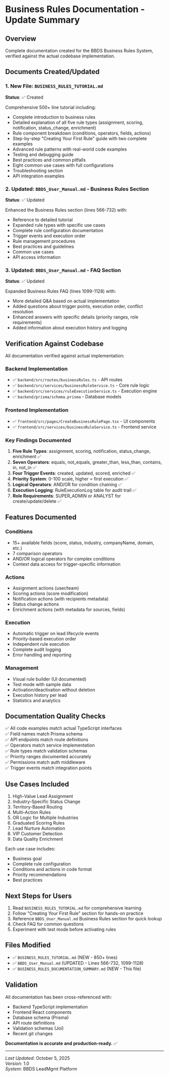 # Business Rules Documentation - Update Summary

## Overview
Complete documentation created for the BBDS Business Rules System, verified against the actual codebase implementation.

## Documents Created/Updated

### 1. New File: `BUSINESS_RULES_TUTORIAL.md`
**Status**: ✅ Created

Comprehensive 500+ line tutorial including:
- Complete introduction to business rules
- Detailed explanation of all five rule types (assignment, scoring, notification, status_change, enrichment)
- Rule component breakdown (conditions, operators, fields, actions)
- Step-by-step "Creating Your First Rule" guide with two complete examples
- Advanced rule patterns with real-world code examples
- Testing and debugging guide
- Best practices and common pitfalls
- Eight common use cases with full configurations
- Troubleshooting section
- API integration examples

### 2. Updated: `BBDS_User_Manual.md` - Business Rules Section
**Status**: ✅ Updated

Enhanced the Business Rules section (lines 566-732) with:
- Reference to detailed tutorial
- Expanded rule types with specific use cases
- Complete rule configuration documentation
- Trigger events and execution order
- Rule management procedures
- Best practices and guidelines
- Common use cases
- API access information

### 3. Updated: `BBDS_User_Manual.md` - FAQ Section
**Status**: ✅ Updated

Expanded Business Rules FAQ (lines 1099-1128) with:
- More detailed Q&A based on actual implementation
- Added questions about trigger points, execution order, conflict resolution
- Enhanced answers with specific details (priority ranges, role requirements)
- Added information about execution history and logging

## Verification Against Codebase

All documentation verified against actual implementation:

### Backend Implementation
- ✅ `backend/src/routes/businessRules.ts` - API routes
- ✅ `backend/src/services/businessRuleService.ts` - Core rule logic
- ✅ `backend/src/services/ruleExecutionService.ts` - Execution engine
- ✅ `backend/prisma/schema.prisma` - Database models

### Frontend Implementation  
- ✅ `frontend/src/pages/CreateBusinessRulePage.tsx` - UI components
- ✅ `frontend/src/services/businessRuleService.ts` - Frontend service

### Key Findings Documented
1. **Five Rule Types**: assignment, scoring, notification, status_change, enrichment ✅
2. **Seven Operators**: equals, not_equals, greater_than, less_than, contains, in, not_in ✅
3. **Four Trigger Events**: created, updated, scored, enriched ✅
4. **Priority System**: 0-100 scale, higher = first execution ✅
5. **Logical Operators**: AND/OR for condition chaining ✅
6. **Execution Logging**: RuleExecutionLog table for audit trail ✅
7. **Role Requirements**: SUPER_ADMIN or ANALYST for create/update/delete ✅

## Features Documented

### Conditions
- 15+ available fields (score, status, industry, companyName, domain, etc.)
- 7 comparison operators
- AND/OR logical operators for complex conditions
- Context data access for trigger-specific information

### Actions
- Assignment actions (user/team)
- Scoring actions (score modification)
- Notification actions (with recipients metadata)
- Status change actions
- Enrichment actions (with metadata for sources, fields)

### Execution
- Automatic trigger on lead lifecycle events
- Priority-based execution order
- Independent rule execution
- Complete audit logging
- Error handling and reporting

### Management
- Visual rule builder (UI documented)
- Test mode with sample data
- Activation/deactivation without deletion
- Execution history per lead
- Statistics and analytics

## Documentation Quality Checks

✅ All code examples match actual TypeScript interfaces  
✅ Field names match Prisma schema  
✅ API endpoints match route definitions  
✅ Operators match service implementation  
✅ Rule types match validation schemas  
✅ Priority ranges documented accurately  
✅ Permissions match auth middleware  
✅ Trigger events match integration points  

## Use Cases Included

1. High-Value Lead Assignment
2. Industry-Specific Status Change
3. Territory-Based Routing
4. Multi-Action Rules
5. OR Logic for Multiple Industries
6. Graduated Scoring Rules
7. Lead Nurture Automation
8. VIP Customer Detection
9. Data Quality Enrichment

Each use case includes:
- Business goal
- Complete rule configuration
- Conditions and actions in code format
- Priority recommendations
- Best practices

## Next Steps for Users

1. Read `BUSINESS_RULES_TUTORIAL.md` for comprehensive learning
2. Follow "Creating Your First Rule" section for hands-on practice
3. Reference `BBDS_User_Manual.md` Business Rules section for quick lookup
4. Check FAQ for common questions
5. Experiment with test mode before activating rules

## Files Modified

- ✅ `BUSINESS_RULES_TUTORIAL.md` (NEW - 850+ lines)
- ✅ `BBDS_User_Manual.md` (UPDATED - Lines 566-732, 1099-1128)
- ✅ `BUSINESS_RULES_DOCUMENTATION_SUMMARY.md` (NEW - This file)

## Validation

All documentation has been cross-referenced with:
- Backend TypeScript implementation
- Frontend React components
- Database schema (Prisma)
- API route definitions
- Validation schemas (Joi)
- Recent git changes

**Documentation is accurate and production-ready.** ✅

---

*Last Updated*: October 5, 2025  
*Version*: 1.0  
*System*: BBDS LeadMgmt Platform

